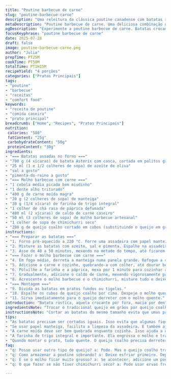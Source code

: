 ```yaml
---
title: "Poutine barbecue de carne"
slug: "poutine-barbecue-carne"
description: "Uma releitura da clássica poutine canadense com batatas rústicas assadas, molho barbecue de carne com toque de chimichurri e queijo coalho ao invés do tradicional queijo em grãos. A carne moída é dourada com cebola e alho, engrossada com farinha de trigo integral para textura e sabor mais marcante. Tempo total justinho, a batata assa crocante, o molho encorpado cobre tudo. Pronto para servir como prato principal em 1 hora. Uma receita simples, saborosa e um pouco diferente, ideal para quem busca algo menos doce e mais aromático."
metaDescription: "Poutine barbecue de carne. Uma deliciosa combinação de batatas rústicas, molho barbecue e queijo coalho. Prato único e cremoso."
ogDescription: "Experimente a poutine barbecue de carne. Batatas crocantes e molho saboroso com queijo coalho. Um prato para aquecer o coração."
focusKeyphrase: "poutine barbecue de carne"
date: 2025-07-28
draft: false
image: poutine-barbecue-carne.png
author: "Julia"
prepTime: PT25M
cookTime: PT50M
totalTime: PT1H15M
recipeYield: "4 porções"
categories: ["Pratos Principais"]
tags:
- "poutine"
- "barbecue"
- "receitas"
- "comfort food"
keywords:
- "receita de poutine"
- "comida caseira"
- "prato principal"
breadcrumb: ["Home", "Recipes", "Pratos Principais"]
nutrition: 
 calories: "580"
 fatContent: "25g"
 carbohydrateContent: "50g"
 proteinContent: "30g"
ingredients:
- "=== Batatas assadas no forno ==="
- "700 g (4 xícaras) de batata Asterix com casca, cortada em palitos grossos"
- "25 ml (1 e 1/2 colheres de sopa) de azeite de oliva"
- "sal a gosto"
- "pimenta-do-reino a gosto"
- "=== Molho barbecue com carne ==="
- "1 cebola média picada bem miudinho"
- "1 dente alho triturado"
- "400 g de carne moída magra"
- "20 g (2 colheres de sopa) de manteiga"
- "30 g (1/4 xícara) de farinha de trigo integral"
- "1 colher de chá rasa de páprica defumada"
- "480 ml (2 xícaras) de caldo de carne caseiro"
- "50 ml (3 colheres de sopa) de molho barbecue artesanal"
- "1 colher de sopa de chimichurri seco"
- "280 g de queijo coalho cortado em cubos (substituindo o queijo em grãos tradicional)"
instructions:
- "=== Preparar as batatas ==="
- "1. Forno pré-aquecido a 220 °C. Forre uma assadeira com papel manteiga."
- "2. Misture as batatas com azeite, sal e pimenta. Espalhe na assadeira com espaço entre elas, lado casca para baixo."
- "3. Asse de 40 a 50 minutos, mexendo na metade do tempo, até ficarem douradas e crocantes."
- "=== Fazer o molho barbecue com carne ==="
- "4. Em fogo médio, derreta a manteiga numa panela grande. Refogue a cebola e o alho até ficarem translúcidos."
- "5. Adicione a carne e cozinhe, quebrando-a com colher, até dourar bem, uns 8 a 12 minutos. Tempere com sal e pimenta a gosto."
- "6. Polvilhe a farinha e a páprica, mexa por 1 minuto para cozinhar a farinha e incorporar sabor."
- "7. Gradualmente, adicione o caldo de carne, mexendo vigorosamente para não criar grumos."
- "8. Acrescente o molho barbecue e o chimichurri, misture tudo e deixe ferver. Abaixe o fogo e cozinhe por 3 minutos até engrossar. Ajuste sal se necessário."
- "=== Montagem ==="
- "9. Divida as batatas em pratos fundos ou tigelas."
- "10. Espalhe os cubos de queijo coalho por cima. Despeje o molho quente generosamente."
- "11. Sirva imediatamente para o queijo derreter com o molho quente."
introduction: "Batata rústica, aquela crocante por fora, macia por dentro. Não tão lisa, com casca para dar sustância. Molho barbecue não exagerado na doçura, misturado com carne pra ganhar corpo e sabor. O queijo? Nada do queijo em grãos comum, usa coalho pra textura diferente, derretendo de um jeito único. Tempo? Tudo calculado para não passar de uma hora e um pouco. Prato cheio, pra quem quer algo prático, sem complicar, mas sem perder identidade. Brazilian touch no clássico canadense. E o chimichurri? O truque, o detalhe que traz frescor e um toque herbal na mistura. Para receber sem estresse, ou para um jantar redondo naqueles dias mais frios. Sabor e sustância, no ponto certo."
ingredientsNote: "Trocar o tradicional queijo em grãos por queijo coalho cria uma textura cremosa e um sabor levemente defumado, mais compatível com o nosso paladar brasileiro. A batata Asterix garante uma crocância maior e mantém a firmeza depois de assada. Farinha integral dá mais coisa ao molho, textura e um sabor terroso, além de ser uma opção mais saudável. Chimichurri seco entra como ingrediente surpresa trazendo notas herbais, levemente ácidas, que equilibram a doçura natural do ketchup e do molho barbecue. Para o caldo, prefira caseiro, ajuda a levantar o sabor da carne moída. Um toque simples, nada complicado, para pratos mais interessantes e diferentes do comum."
instructionsNote: "Cortar as batatas do mesmo tamanho evita que umas passem do ponto enquanto outras ainda estão cruas. No forno, o papel manteiga ajuda a evitar bagunça e facilita limpar depois. A manteiga no refogado não só agrega sabor como também ajuda a dourar a carne uniformemente. Atenção para não queimar a farinha, mexer sempre rápido depois de colocar na panela, para cozinhar e engrossar o molho sem sabor de cru. O chimichurri pode ser ajustado ao gosto – menos para quem não gosta de muito tempero verde. Quando juntar o caldo, mexa devagar para evitar grumos na farinha. Tempo de molho na panela é curto, porque o líquido reduz rápido. Na montagem, montar tudo quente é importante para derreter o queijo. Servir imediatamente é o segredo para a combinação perfeita de texturas."
tips:
- "As batatas precisam ser cortadas iguais. Isso evita que algumas fiquem cruas enquanto outras queimam. Batata Asterix é a escolha ideal."
- "Se usar papel manteiga, facilita a limpeza da assadeira. E também ajuda a batata a não grudar. Crocância é fundamental, não esqueça."
- "A carne moída deve ser bem quebrada enquanto cozinha. Isso ajuda a dourar por igual. Adicione sal e pimenta logo para realçar o sabor."
- "A farinha de trigo integral é importante. Ela engrossa o molho e traz um sabor diferente. Mexer bem é crucial para evitar grumos."
- "Quando montar o prato, tudo quente. O queijo coalho precisa derreter. Aliás, sirva imediatamente. A textura é tudo."
faq:
- "q: Posso usar outro tipo de queijo? a: Pode. Mas o queijo coalho traz um sabor defumado. Experimente com queijo minas. Mas a textura é diferente. Cuidado."
- "q: Como armazenar a poutine sobrando? a: Deixe esfriar primeiro. Depois, coloque em um recipiente hermético. Dura 2 dias na geladeira. Aqueça no forno depois."
- "q: E se o molho ficar muito grosso? a: Se acontecer, adicione um pouco de caldo. Eu sugiro caldo de carne ou água. Isso ajuda a manter a cremosidade."
- "q: O que fazer se não tiver chimichurri seco? a: Pode usar ervas frescas. Ou misturar temperos como orégano e salsinha. Não é igual, mas dá sabor."

---
```

